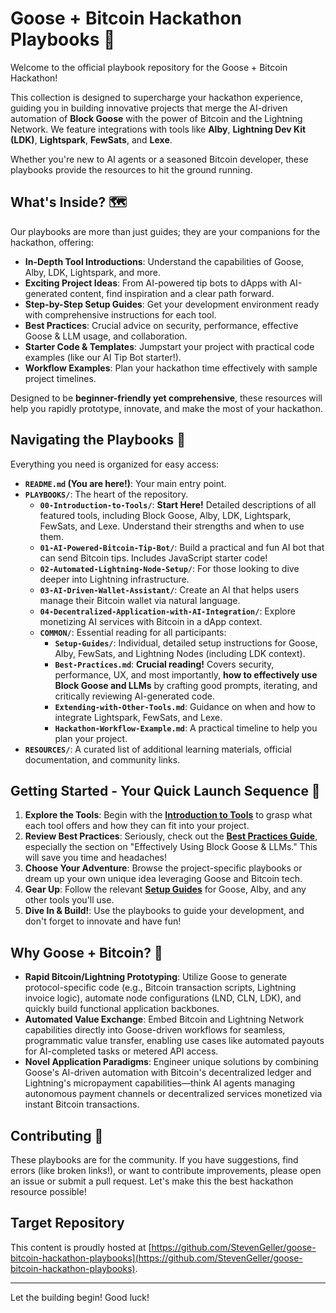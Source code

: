 # Goose + Bitcoin Hackathon Playbooks 🚀

Welcome to the official playbook repository for the Goose + Bitcoin Hackathon!

This collection is designed to supercharge your hackathon experience, guiding you in building innovative projects that merge the AI-driven automation of **Block Goose** with the power of Bitcoin and the Lightning Network. We feature integrations with tools like **Alby**, **Lightning Dev Kit (LDK)**, **Lightspark**, **FewSats**, and **Lexe**.

Whether you're new to AI agents or a seasoned Bitcoin developer, these playbooks provide the resources to hit the ground running.

## What's Inside? 🗺️

Our playbooks are more than just guides; they are your companions for the hackathon, offering:

*   **In-Depth Tool Introductions**: Understand the capabilities of Goose, Alby, LDK, Lightspark, and more.
*   **Exciting Project Ideas**: From AI-powered tip bots to dApps with AI-generated content, find inspiration and a clear path forward.
*   **Step-by-Step Setup Guides**: Get your development environment ready with comprehensive instructions for each tool.
*   **Best Practices**: Crucial advice on security, performance, effective Goose & LLM usage, and collaboration.
*   **Starter Code & Templates**: Jumpstart your project with practical code examples (like our AI Tip Bot starter!).
*   **Workflow Examples**: Plan your hackathon time effectively with sample project timelines.

Designed to be **beginner-friendly yet comprehensive**, these resources will help you rapidly prototype, innovate, and make the most of your hackathon.

## Navigating the Playbooks 🧭

Everything you need is organized for easy access:

*   **`README.md` (You are here!)**: Your main entry point.
*   **`PLAYBOOKS/`**: The heart of the repository.
    *   **`00-Introduction-to-Tools/`**: **Start Here!** Detailed descriptions of all featured tools, including Block Goose, Alby, LDK, Lightspark, FewSats, and Lexe. Understand their strengths and when to use them.
    *   **`01-AI-Powered-Bitcoin-Tip-Bot/`**: Build a practical and fun AI bot that can send Bitcoin tips. Includes JavaScript starter code!
    *   **`02-Automated-Lightning-Node-Setup/`**: For those looking to dive deeper into Lightning infrastructure.
    *   **`03-AI-Driven-Wallet-Assistant/`**: Create an AI that helps users manage their Bitcoin wallet via natural language.
    *   **`04-Decentralized-Application-with-AI-Integration/`**: Explore monetizing AI services with Bitcoin in a dApp context.
    *   **`COMMON/`**: Essential reading for all participants:
        *   **`Setup-Guides/`**: Individual, detailed setup instructions for Goose, Alby, FewSats, and Lightning Nodes (including LDK context).
        *   **`Best-Practices.md`**: **Crucial reading!** Covers security, performance, UX, and most importantly, **how to effectively use Block Goose and LLMs** by crafting good prompts, iterating, and critically reviewing AI-generated code.
        *   **`Extending-with-Other-Tools.md`**: Guidance on when and how to integrate Lightspark, FewSats, and Lexe.
        *   **`Hackathon-Workflow-Example.md`**: A practical timeline to help you plan your project.
*   **`RESOURCES/`**: A curated list of additional learning materials, official documentation, and community links.

## Getting Started - Your Quick Launch Sequence 🏁

1.  **Explore the Tools**: Begin with the **[Introduction to Tools](./PLAYBOOKS/00-Introduction-to-Tools/README.md)** to grasp what each tool offers and how they can fit into your project.
2.  **Review Best Practices**: Seriously, check out the **[Best Practices Guide](./PLAYBOOKS/COMMON/Best-Practices.md)**, especially the section on "Effectively Using Block Goose & LLMs." This will save you time and headaches!
3.  **Choose Your Adventure**: Browse the project-specific playbooks or dream up your own unique idea leveraging Goose and Bitcoin tech.
4.  **Gear Up**: Follow the relevant **[Setup Guides](./PLAYBOOKS/COMMON/Setup-Guides/)** for Goose, Alby, and any other tools you'll use.
5.  **Dive In & Build!**: Use the playbooks to guide your development, and don't forget to innovate and have fun!

## Why Goose + Bitcoin? 🤔

*   **Rapid Bitcoin/Lightning Prototyping**: Utilize Goose to generate protocol-specific code (e.g., Bitcoin transaction scripts, Lightning invoice logic), automate node configurations (LND, CLN, LDK), and quickly build functional application backbones.
*   **Automated Value Exchange**: Embed Bitcoin and Lightning Network capabilities directly into Goose-driven workflows for seamless, programmatic value transfer, enabling use cases like automated payouts for AI-completed tasks or metered API access.
*   **Novel Application Paradigms**: Engineer unique solutions by combining Goose's AI-driven automation with Bitcoin's decentralized ledger and Lightning's micropayment capabilities—think AI agents managing autonomous payment channels or decentralized services monetized via instant Bitcoin transactions.

## Contributing 🤝

These playbooks are for the community. If you have suggestions, find errors (like broken links!), or want to contribute improvements, please open an issue or submit a pull request. Let's make this the best hackathon resource possible!

## Target Repository

This content is proudly hosted at [https://github.com/StevenGeller/goose-bitcoin-hackathon-playbooks](https://github.com/StevenGeller/goose-bitcoin-hackathon-playbooks).

---

Let the building begin! Good luck!
